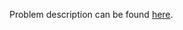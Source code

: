 Problem description can be found [here](https://www.hackerrank.com/challenges/py-set-union/problem).
